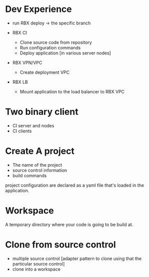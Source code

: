 # Dev Experience
- run RBX deploy -> the specific branch 

- RBX CI
    - Clone source code from repository
    - Run configuration commands
    - Deploy application [in various server nodes]

- RBX VPN/VPC
    - Create deployment VPC

- RBX LB
    - Mount application to the load balancer to RBX VPC


# Two binary client
- CI server and nodes
- CI clients


# Create A project
- The name of the project
- source control information
- build commands

project configuration are declared as a yaml file that's loaded in the application.


# Workspace
A temporary directory where your code is going to be build at.


# Clone from source control
- multiple source control [adapter pattern to clone using that the particular source control]
- clone into a workspace